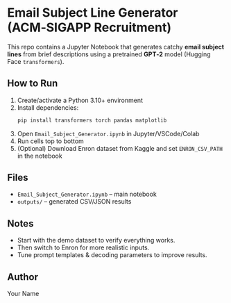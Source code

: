 # Email Subject Line Generator (ACM‑SIGAPP Recruitment)

This repo contains a Jupyter Notebook that generates catchy **email subject lines** from brief descriptions using a pretrained **GPT‑2** model (Hugging Face `transformers`).

## How to Run
1. Create/activate a Python 3.10+ environment
2. Install dependencies:
   ```bash
   pip install transformers torch pandas matplotlib
   ```
3. Open `Email_Subject_Generator.ipynb` in Jupyter/VSCode/Colab
4. Run cells top to bottom
5. (Optional) Download Enron dataset from Kaggle and set `ENRON_CSV_PATH` in the notebook

## Files
- `Email_Subject_Generator.ipynb` – main notebook
- `outputs/` – generated CSV/JSON results

## Notes
- Start with the demo dataset to verify everything works.
- Then switch to Enron for more realistic inputs.
- Tune prompt templates & decoding parameters to improve results.

## Author
Your Name
